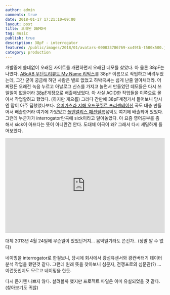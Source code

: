```yaml
---
author: admin
comments: true
date: 2018-01-17 17:21:10+09:00
layout: post
title: 오래된 DEMO곡
tag: music
publish: true
description: 38pF - interrogator
featured: /public/images/2018/01/avatars-000033786769-xx49tb-t500x500.jpg
category: production
---
```


개발중에 쓸데없이 오래된 사이트를 개편하면서 오래된 데모를 찾았다. 아 물론 38pF는 나였다. [ABoAB 무단트리뷰트 My Name 리믹스](https://soundcloud.com/38picofarad/38pf-myname-remix-model-b-an)를 38pF 이름으로 작업하고 버려두었는데, 그간 굳이 궁금해 하던 사람은 별로 없었고 하박국씨는 쉽게 난줄 알아채더라. 어찌됐든 오래전 녹음 누르고 아날로그 신스를 가지고 놀면서 만들었던 데모들은 다시 쓰일일이 없을꺼라 [38pF](https://soundcloud.com/38picofarad/)계정으로 배출해냈었다. 아 사실 ACID한 작업들을 이쪽으로 몰아서 작업할려고 했었다. (하지만 게으름) 그러다 간만에 38pF계정가서 들어보니 당시엔 맘이 아주 딥했었나보다. [유미가츠라 지해 오뜨꾸뛰르 프리젠테이션](https://eunchurn.com/runway/2013/01/24/yumi-katsura-x-ji-haye-haute-couture-2013/) 곡도 대충 만들어서 배출한거라 여기에 가있었고 [폴앤앨리스 패션필름](https://eunchurn.com/production/2012/01/24/paul-and-alice-fashion-film-2012/)음악도 여기에 배출되어 있었다. 그런데 누군가가 interrogator란곡에 sick이라고 달아놓았다. 아 요즘 영어공부를 좀 해서 sick이 아프다는 뜻이 아니란건 안다. 도대체 이곡이 왜? 그래서 다시 세밀하게 들어보았다. 

<iframe width="100%" height="300" scrolling="no" frameborder="no" allow="autoplay" src="https://w.soundcloud.com/player/?url=https%3A//api.soundcloud.com/tracks/89292183&amp;color=%23ff5500&amp;auto_play=false&amp;hide_related=false&amp;show_comments=true&amp;show_user=true&amp;show_reposts=false&amp;show_teaser=true&amp;visual=true"></iframe>

대체 2013년 4월 24일에 무슨일이 있었던거지... 음악일기라도 쓴건가.. (정말 알 수 없다)

네이밍을 interrogator로 한걸보니, 당시에 회사에서 광섬유센서와 광컨버터기 데이터 분석 작업을 했던것 같다. 그런데 원래 뜻을 찾아보니 심문자, 전쟁포로의 심문관(?) ... 이런뜻인지도 모르고 네이밍을 한듯.

다시 듣기엔 나쁘지 않다. 살려볼까 했지만 프로젝트 파일은 이미 유실되었을 것 같다. (찾아보기도 귀찮)